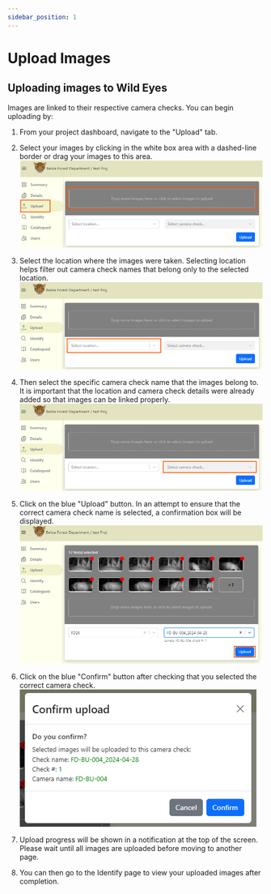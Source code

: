 ```yaml
---
sidebar_position: 1
---
```


# Upload Images


## Uploading images to Wild Eyes
Images are linked to their respective camera checks. You can begin uploading by:

1. From your project dashboard, navigate to the "Upload" tab.
2. Select your images by clicking in the white box area with a dashed-line border or drag your images to this area.
  ![](../getting-started-images/upload-images/cam-nav1.png)

3. Select the location where the images were taken. Selecting location helps filter out camera check names that belong only to the selected location.
  ![](../getting-started-images/upload-images/select-location.png)

4. Then select the specific camera check name that the images belong to. It is important that the location and camera check details were already added so that images can be linked properly.
  ![](../getting-started-images/upload-images/cam-check.png)


5. Click on the blue "Upload" button. In an attempt to ensure that the correct camera check name is selected, a confirmation box will be displayed.
  ![](../getting-started-images/upload-images/click-upload.png)

6. Click on the blue "Confirm" button after checking that you selected the correct camera check.
  ![](../getting-started-images/upload-images/confirm-upload.png)

7. Upload progress will be shown in a notification at the top of the screen. Please wait until all images are uploaded before moving to another page.

8. You can then go to the Identify page to view your uploaded images after completion.

<!-- Picture Here -->

